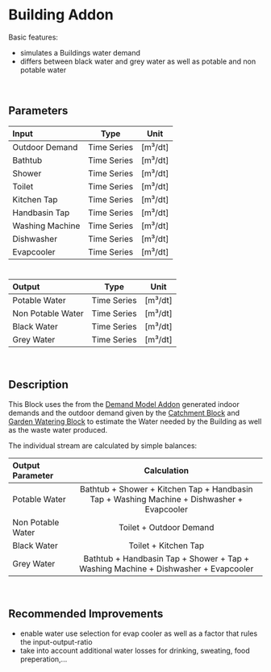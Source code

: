 # Building Addon

Basic features:

 - simulates a Buildings water demand 
 - differs between black water and grey water as well as potable and non potable water
 
<br>

## Parameters 



| Input  | Type  |  Unit  |
| :------------ |:---------------:| :-----:|	
| Outdoor Demand      | Time Series | [m³/dt] |
| 	Bathtub | Time Series  |   [m³/dt] |
| Shower      | Time Series | [m³/dt] |
| 	Toilet | Time Series  |   [m³/dt] |
| Kitchen Tap      | Time Series | [m³/dt] |
| Handbasin Tap      | Time Series | [m³/dt] |
| 	Washing Machine | Time Series  |   [m³/dt] |
| 	Dishwasher  | Time Series  |   [m³/dt] |
| 	Evapcooler  | Time Series  |   [m³/dt] |

# 

|Output  | Type  |  Unit  |
| :------------ |:---------------:| :-----:|
|    Potable Water  | Time Series |  [m³/dt]
|    Non Potable Water |    Time Series     |  [m³/dt]  |
|    Black Water   | Time Series |  [m³/dt]
|    Grey Water    |    Time Series     |  [m³/dt]  |



<br>

## Description 

This Block uses the from the [Demand Model Addon]() generated indoor demands and the outdoor demand given by the [Catchment Block]() and [Garden Watering Block]() to estimate the Water needed by the Building as well as the waste water produced. 

The individual stream are calculated by simple balances:

|Output Parameter  | Calculation  | 
| :------------ |:---------------:| 
|    Potable Water    | Bathtub + Shower + Kitchen Tap + Handbasin Tap + Washing Machine + Dishwasher + Evapcooler | 
|    Non Potable Water   |    Toilet + Outdoor Demand     | 
|    Black Water   | Toilet + Kitchen Tap |  
|    Grey Water    |    Bathtub + Handbasin Tap + Shower + Tap + Washing Machine + Dishwasher + Evapcooler    | 


<br>

## Recommended Improvements

- enable water use selection for evap cooler as well as a factor that rules the input-output-ratio
- take into account additional water losses for drinking, sweating, food preperation,...